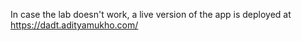 In case the lab doesn't work, a live version of the app is deployed at https://dadt.adityamukho.com/
